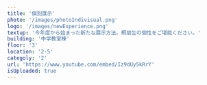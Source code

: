 ```yaml
---
title: '個別展示'
photo: '/images/photoIndivisual.png'
logo: '/images/newExperience.png'
textup: '今年度から始まった新たな展示方法。桐朋生の個性をご堪能ください。'
building: '中学教室棟'
floor: '3' 
location: '2-5'
categoly: '2'
url: 'https://www.youtube.com/embed/Iz9dUy5kRrY'
isUploaded: true
---
```

